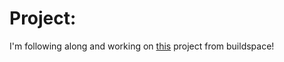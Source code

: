 # Project:

I'm following along and working on [this](https://app.buildspace.so/projects/CO02cf0f1c-f996-4f50-9669-cf945ca3fb0b) project from buildspace!